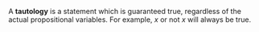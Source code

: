 A **tautology** is a statement which is guaranteed true, regardless of the actual propositional variables. For example, _x_ or not _x_ will always be true.